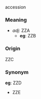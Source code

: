 accession
### Meaning
+ _adj_: ZZA
    + __eg__: ZZB

### Origin

ZZC

### Synonym

__eg__: ZZD

+ ZZE


